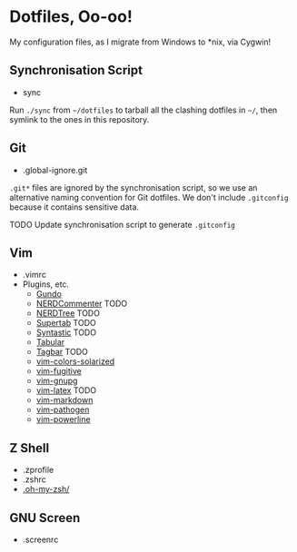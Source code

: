 # Dotfiles, Oo-oo!

My configuration files, as I migrate from Windows to \*nix, via Cygwin!

## Synchronisation Script

* sync

Run `./sync` from `~/dotfiles` to tarball all the clashing dotfiles in
`~/`, then symlink to the ones in this repository.

## Git

* .global-ignore.git

`.git*` files are ignored by the synchronisation script, so we use an
alternative naming convention for Git dotfiles. We don't include
`.gitconfig` because it contains sensitive data.

TODO Update synchronisation script to generate `.gitconfig`

## Vim

* .vimrc
* Plugins, etc.
  * [Gundo](http://sjl.bitbucket.org/gundo.vim/)
  * [NERDCommenter](https://github.com/scrooloose/nerdcommenter) TODO
  * [NERDTree](https://github.com/scrooloose/nerdtree) TODO
  * [Supertab](https://github.com/ervandew/supertab) TODO
  * [Syntastic](https://github.com/scrooloose/syntastic) TODO
  * [Tabular](https://github.com/godlygeek/tabular)
  * [Tagbar](http://majutsushi.github.com/tagbar/) TODO
  * [vim-colors-solarized](https://github.com/altercation/solarized)
  * [vim-fugitive](https://github.com/tpope/vim-fugitive)
  * [vim-gnupg](http://gitorious.org/vim-gnupg)
  * [vim-latex](http://vim-latex.sourceforge.net) TODO
  * [vim-markdown](https://github.com/tpope/vim-markdown)
  * [vim-pathogen](https://github.com/tpope/vim-pathogen)
  * [vim-powerline](https://github.com/Lokaltog/vim-powerline)

## Z Shell

* .zprofile
* .zshrc
* [.oh-my-zsh/](https://github.com/robbyrussell/oh-my-zsh)

## GNU Screen

* .screenrc
